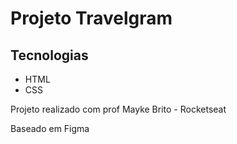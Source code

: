 <h1>Projeto Travelgram</h1>
<h2>Tecnologias</h2>
<ul>
  <li>HTML</li>
  <li>CSS</li>
</ul>
<p>Projeto realizado com prof Mayke Brito - Rocketseat</p>

<footer>Baseado em Figma</footer>
